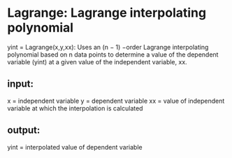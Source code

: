 # Lagrange: Lagrange interpolating polynomial
   yint = Lagrange(x,y,xx): Uses an (n − 1) −order
     Lagrange interpolating polynomial based on n data points 
     to determine a value of the dependent variable (yint) at
     a given value of the independent variable, xx.
 ## input:
   x = independent variable
   y = dependent variable
   xx = value of independent variable at which the
        interpolation is calculated
 ## output:
   yint = interpolated value of dependent variable